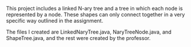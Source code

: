 This project includes a linked N-ary tree and a tree in which each node is represented by a node. These shapes can only connect together in a very specific way outlined in the assignment.

The files I created are LinkedNaryTree.java, NaryTreeNode.java, and ShapeTree.java, and the rest were created by the professor.